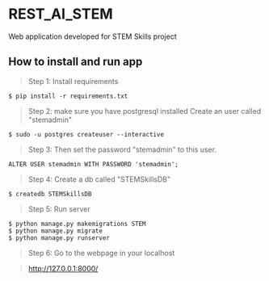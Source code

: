 # REST_AI_STEM
Web application developed for STEM Skills project

## How to install and run app

> Step 1: Install requirements

```$ pip install -r requirements.txt```
> Step 2: make sure you have postgresql installed
> Create an user called "stemadmin"

```$ sudo -u postgres createuser --interactive```
> Step 3: Then set the password "stemadmin" to this user.

```ALTER USER stemadmin WITH PASSWORD 'stemadmin';```
> Step 4: Create a db called "STEMSkillsDB"
 
```$ createdb STEMSkillsDB```
> Step 5: Run server
```
$ python manage.py makemigrations STEM
$ python manage.py migrate
$ python manage.py runserver
```
> Step 6: Go to the webpage in your localhost

> http://127.0.0.1:8000/
